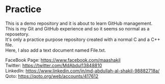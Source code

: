 # Practice
This is a demo repository and it is about to learn GitHub management.<br>
This is my Git and GitHub experience and so it seems so normal as a reposetory.<br>
It's only a practice purpose repository created with a normal C and a C++ file.<br>
Here, I also add a text document named File.txt. <br>

FaceBook Page: https://www.facebook.com/maashakil <br>
Twitter: https://twitter.com/MdAbdul13848810 <br>
LinkedIn: https://www.linkedin.com/in/md-abdullah-al-shakil-98882718a/ <br>
Qoto: https://qoto.org/web/accounts/417612 <br>
